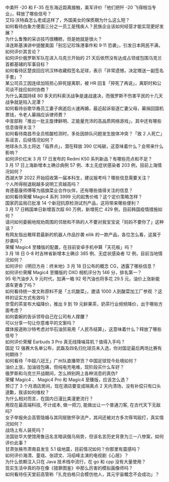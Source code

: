 中美歼 -20 和 F-35 在东海近距离接触，美军评价「他们把歼 -20 飞得相当专业」，释放了哪些信号？  
艾玛·沃特森怎么老成这样了，外国美女的保质期为什么这么短？  
如何看待白象方便面三分之一员工是残疾人？民族企业该如何经营才能实现更好发展？  
为什么鲁豫的采访技巧很糟糕，但是她就是很火？  
泽连斯基演讲中提醒美国「别忘记珍珠港事件和 9·11 恐袭」，引发日本网民不满，如何评价其言论？  
如何评价俄罗斯军队在进入乌克兰开始的 21 天后依然没有达成占领或包围乌克兰首都基辅的军事目标？  
如何看待区楚良回应巩汉林收藏假签名足球，表示「非常遗憾，决定赠送一副签名手套」？  
某公司员工因连续加班担心猝死提离职，被 HR 回复「猝死了再说」，离职时和公司谈不拢应如何协商？  
为什么美国持续 80 多天的科索沃战争是速战速决，而俄罗斯不伤害平民的十几天战争就是陷入泥潭？  
如何看待谷歌华裔员工妻子病逝后火速再婚，最近起诉驱逐亡妻父母，募捐回国机票钱，令老人募捐应诉律师费？  
中宣部称「推出一批主旋律鲜明、正能量充沛的高品质网络游戏」，其中还有哪些信息值得关注？  
如何看待南昌市全员核酸检测时，多处因排队问题发生肢体冲突？「致 2 人死亡」系谣言，后续情况如何？  
地球永久冻土将达「临界点」，潜在释放 390 亿吨碳，这意味着什么？会带来什么影响？  
如何评价红米 3 月 17 日发布的 Redmi K50 系列新品？有哪些亮点和不足？  
3 月 17 日上海新增本土确诊病例 57 例、本土无症状感染者 203 例，目前上海情况如何？  
西湖大学 2022 开始招收第一届本科生，建议报考吗？哪些信息需要关注？  
个人所得税退税越多说明工资越高吗？  
肯德基康师傅等为插旗菜业合作伙伴，还有哪些值得关注的信息？  
如何看待荣耀 Magic4 系列 3999 元的起售价格？这个定价策略怎样？  
国家药监局已批准 14 个新冠抗原检测试剂产品，这将带来哪些便利？  
3 月 17 日韩国单日新增首次超 60 万例，新增死亡 429 例，目前韩国疫情措施如何？  
请问如何委婉地规劝周围的邻居和不熟的人不要对我宝宝说「妈妈不要你了」这种话？  
有网友指出稚晖君最新的机器人作品抄袭 eilik 的一款产品，各位怎么看，这属于抄袭吗？  
荣耀 Magic4 至臻版的配置，在目前安卓手机中算「天花板」吗？  
3 月 18 日 0-8 时吉林省新增本土确诊 385 例、无症状感染者 12 例，目前当地情况如何？  
如何评价《明日方舟：终末地》3 月 18 日公布的概念 CG，透露了哪些信息？  
如何评价荣耀 Magic4 至臻版的 DXO 相机评分为 146 分，排名第一？  
95 号汽油步入 9 元时代，加满一箱 92 号汽油也将多花 29.5 元，油价上涨新能源车更香了吗？  
如何看待统一发文称原料不是「土坑酸菜」，邀请 1000 人到酸菜加工厂参观 ？这样的证实方式有效吗？  
奈雪的茶宣布大幅降价，推出 9 到 19 元鲜果茶，奶茶行业频频降价，出于哪些方面考虑？  
如何委婉的告诉领导自己在公司有人撑腰？  
可以分享一句让你意难平的文案吗？  
媒体报道称沙特考虑对华石油贸易用「人民币结算」，这意味着什么？释放了哪些信号？  
如何评价荣耀 Earbuds 3 Pro 真无线降噪耳机？值得入手吗？  
国足 12 强赛大名单公布，武磊及四名归化球员未入选，你对国足最后两场比赛有何期待？  
如何看待「中超八冠王」广州队直播带货？中国足球现今处境如何？  
油价上涨，加油钱包痛，但纯电充电难，现阶段买什么车好？  
俄罗斯和乌克兰开战期间，怎么辨别网上各种消息的真伪?  
荣耀 Magic4 、 Magic4 Pro 和 Magic4 至臻版，应该怎么选？  
预订了 3 个月酒店房间，现在酒店要变成隔离点 2 天内清场，没有补偿只有口头道歉，我该如何维权？  
为什么相对而言，在国内日漫比美漫更流行？  
用现在最高端科技, 不计成本, 做一把刀, 能做出让一个普通刀客, 在古代天下无敌吗?  
女子举报央企高管隐婚与其同居致怀孕流产，其间还被对方多次辱骂殴打，真实情况如何？  
战场上有人装死吗？  
法国驻华大使馆用鲁迅名言暗讽俄乌局势，但该名言历史背景为三一八惨案，如何评价此事？  
甘肃张掖市肃南县发生 5.1 级地震，目前情况如何？你那里有震感吗？  
如何评价海清、童瑶、张颂文、冯绍峰主演的电视剧《心居》？  
为什么依赖注入只在 Java 技术栈中流行，在 go 和 cpp 没有大量使用？  
现实生活中真的存在像《猎罪图鉴》中那么厉害的模拟画像师吗？  
如何看待任天堂前高管称「扎克伯格只会模仿他人，其元宇宙概念不会成功」？  

